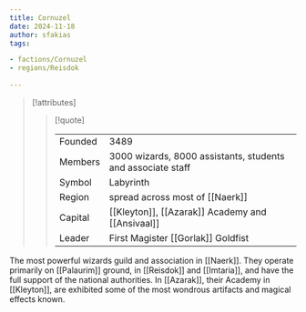 ```yaml
---
title: Cornuzel
date: 2024-11-18
author: sfakias
tags:

- factions/Cornuzel
- regions/Reisdok
 
---
```

> [!attributes]
> 
> > [!quote]
> >
> > | | |
> > | --- | --- |
> > | Founded | 3489 |
> > | Members | 3000 wizards, 8000 assistants, students and associate staff |
> > | Symbol | Labyrinth |
> > | Region | spread across most of [[Naerk]] |
> > | Capital | [[Kleyton]], [[Azarak]] Academy and [[Ansivaal]] |
> > | Leader | First Magister [[Gorlak]] Goldfist |

The most powerful wizards guild and association in [[Naerk]]. They operate primarily on [[Palaurim]] ground, in [[Reisdok]] and [[Imtaria]], and have the full support of the national authorities. In [[Azarak]], their Academy in [[Kleyton]], are exhibited some of the most wondrous artifacts and magical effects known.